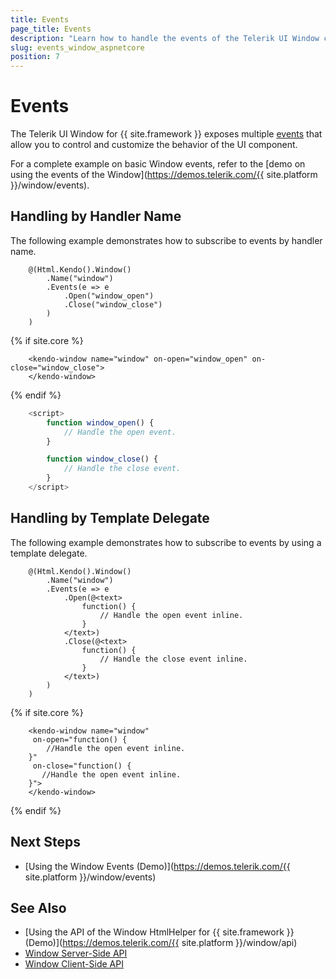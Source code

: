 ```yaml
---
title: Events
page_title: Events
description: "Learn how to handle the events of the Telerik UI Window component for {{ site.framework }}."
slug: events_window_aspnetcore
position: 7
---
```


# Events

The Telerik UI Window for {{ site.framework }} exposes multiple [events](/api/Kendo.Mvc.UI.Fluent/WindowEventBuilder) that allow you to control and customize the behavior of the UI component.

For a complete example on basic Window events, refer to the [demo on using the events of the Window](https://demos.telerik.com/{{ site.platform }}/window/events).

## Handling by Handler Name

The following example demonstrates how to subscribe to events by handler name.

```HtmlHelper
    @(Html.Kendo().Window()
        .Name("window")
        .Events(e => e
            .Open("window_open")
            .Close("window_close")
        )
    )
```
{% if site.core %}
```TagHelper
    <kendo-window name="window" on-open="window_open" on-close="window_close">
    </kendo-window>
```
{% endif %}
```JavaScript
    <script>
        function window_open() {
            // Handle the open event.
        }

        function window_close() {
            // Handle the close event.
        }
    </script>

```

## Handling by Template Delegate

The following example demonstrates how to subscribe to events by using a template delegate.

```HtmlHelper
    @(Html.Kendo().Window()
        .Name("window")
        .Events(e => e
            .Open(@<text>
                function() {
                    // Handle the open event inline.
                }
            </text>)
            .Close(@<text>
                function() {
                    // Handle the close event inline.
                }
            </text>)
        )
    )
```
{% if site.core %}
```TagHelper
    <kendo-window name="window"
     on-open="function() {
        //Handle the open event inline.
    }"
     on-close="function() {
       //Handle the open event inline.
    }">
    </kendo-window>
```
{% endif %}

## Next Steps

* [Using the Window Events (Demo)](https://demos.telerik.com/{{ site.platform }}/window/events)

## See Also

* [Using the API of the Window HtmlHelper for {{ site.framework }} (Demo)](https://demos.telerik.com/{{ site.platform }}/window/api)
* [Window Server-Side API](/api/window)
* [Window Client-Side API](https://docs.telerik.com/kendo-ui/api/javascript/ui/window)
